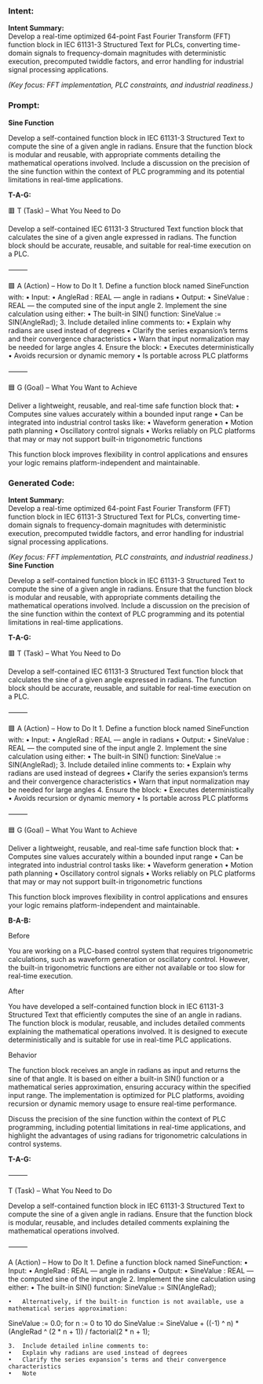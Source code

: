 ### Intent:
**Intent Summary:**  
Develop a real-time optimized 64-point Fast Fourier Transform (FFT) function block in IEC 61131-3 Structured Text for PLCs, converting time-domain signals to frequency-domain magnitudes with deterministic execution, precomputed twiddle factors, and error handling for industrial signal processing applications.  

*(Key focus: FFT implementation, PLC constraints, and industrial readiness.)*

### Prompt:
**Sine Function**

Develop a self-contained function block in IEC 61131-3 Structured Text to compute the sine of a given angle in radians. Ensure that the function block is modular and reusable, with appropriate comments detailing the mathematical operations involved. Include a discussion on the precision of the sine function within the context of PLC programming and its potential limitations in real-time applications.

**T-A-G:**

🟥 T (Task) – What You Need to Do

Develop a self-contained IEC 61131-3 Structured Text function block that calculates the sine of a given angle expressed in radians. The function block should be accurate, reusable, and suitable for real-time execution on a PLC.

⸻

🟩 A (Action) – How to Do It
	1.	Define a function block named SineFunction with:
	•	Input:
	•	AngleRad : REAL — angle in radians
	•	Output:
	•	SineValue : REAL — the computed sine of the input angle
	2.	Implement the sine calculation using either:
	•	The built-in SIN() function:
SineValue := SIN(AngleRad);
	3.	Include detailed inline comments to:
	•	Explain why radians are used instead of degrees
	•	Clarify the series expansion’s terms and their convergence characteristics
	•	Warn that input normalization may be needed for large angles
	4.	Ensure the block:
	•	Executes deterministically
	•	Avoids recursion or dynamic memory
	•	Is portable across PLC platforms

⸻

🟦 G (Goal) – What You Want to Achieve

Deliver a lightweight, reusable, and real-time safe function block that:
	•	Computes sine values accurately within a bounded input range
	•	Can be integrated into industrial control tasks like:
	•	Waveform generation
	•	Motion path planning
	•	Oscillatory control signals
	•	Works reliably on PLC platforms that may or may not support built-in trigonometric functions

This function block improves flexibility in control applications and ensures your logic remains platform-independent and maintainable.

### Generated Code:
**Intent Summary:**  
Develop a real-time optimized 64-point Fast Fourier Transform (FFT) function block in IEC 61131-3 Structured Text for PLCs, converting time-domain signals to frequency-domain magnitudes with deterministic execution, precomputed twiddle factors, and error handling for industrial signal processing applications.  

*(Key focus: FFT implementation, PLC constraints, and industrial readiness.)*
**Sine Function**

Develop a self-contained function block in IEC 61131-3 Structured Text to compute the sine of a given angle in radians. Ensure that the function block is modular and reusable, with appropriate comments detailing the mathematical operations involved. Include a discussion on the precision of the sine function within the context of PLC programming and its potential limitations in real-time applications.

**T-A-G:**

🟥 T (Task) – What You Need to Do

Develop a self-contained IEC 61131-3 Structured Text function block that calculates the sine of a given angle expressed in radians. The function block should be accurate, reusable, and suitable for real-time execution on a PLC.

⸻

🟩 A (Action) – How to Do It
	1.	Define a function block named SineFunction with:
	•	Input:
	•	AngleRad : REAL — angle in radians
	•	Output:
	•	SineValue : REAL — the computed sine of the input angle
	2.	Implement the sine calculation using either:
	•	The built-in SIN() function:
SineValue := SIN(AngleRad);
	3.	Include detailed inline comments to:
	•	Explain why radians are used instead of degrees
	•	Clarify the series expansion’s terms and their convergence characteristics
	•	Warn that input normalization may be needed for large angles
	4.	Ensure the block:
	•	Executes deterministically
	•	Avoids recursion or dynamic memory
	•	Is portable across PLC platforms

⸻

🟦 G (Goal) – What You Want to Achieve

Deliver a lightweight, reusable, and real-time safe function block that:
	•	Computes sine values accurately within a bounded input range
	•	Can be integrated into industrial control tasks like:
	•	Waveform generation
	•	Motion path planning
	•	Oscillatory control signals
	•	Works reliably on PLC platforms that may or may not support built-in trigonometric functions

This function block improves flexibility in control applications and ensures your logic remains platform-independent and maintainable.  

**B-A-B:**

Before

You are working on a PLC-based control system that requires trigonometric calculations, such as waveform generation or oscillatory control. However, the built-in trigonometric functions are either not available or too slow for real-time execution.

After

You have developed a self-contained function block in IEC 61131-3 Structured Text that efficiently computes the sine of an angle in radians. The function block is modular, reusable, and includes detailed comments explaining the mathematical operations involved. It is designed to execute deterministically and is suitable for use in real-time PLC applications.

Behavior

The function block receives an angle in radians as input and returns the sine of that angle. It is based on either a built-in SIN() function or a mathematical series approximation, ensuring accuracy within the specified input range. The implementation is optimized for PLC platforms, avoiding recursion or dynamic memory usage to ensure real-time performance.

Discuss the precision of the sine function within the context of PLC programming, including potential limitations in real-time applications, and highlight the advantages of using radians for trigonometric calculations in control systems.

**T-A-G:**

⸻

T (Task) – What You Need to Do

Develop a self-contained function block in IEC 61131-3 Structured Text to compute the sine of a given angle in radians. Ensure that the function block is modular, reusable, and includes detailed comments explaining the mathematical operations involved.

⸻

A (Action) – How to Do It
	1.	Define a function block named SineFunction:
	•	Input:
	•	AngleRad : REAL — angle in radians
	•	Output:
	•	SineValue : REAL — the computed sine of the input angle
	2.	Implement the sine calculation using either:
	•	The built-in SIN() function:
SineValue := SIN(AngleRad);

	•	Alternatively, if the built-in function is not available, use a mathematical series approximation:
SineValue := 0.0;
for n := 0 to 10 do
    SineValue := SineValue + ((-1) ^ n) * (AngleRad ^ (2 * n + 1)) / factorial(2 * n + 1);

	3.	Include detailed inline comments to:
	•	Explain why radians are used instead of degrees
	•	Clarify the series expansion’s terms and their convergence characteristics
	•	Note
